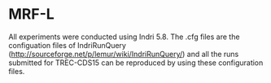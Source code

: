 # MRF-L


All experiments were conducted using Indri 5.8. The .cfg files are the configuation files of IndriRunQuery (http://sourceforge.net/p/lemur/wiki/IndriRunQuery/) and all the runs submitted for TREC-CDS15 can be reproduced by using these configuration files.
